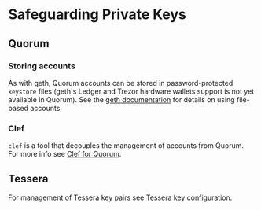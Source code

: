 # Safeguarding Private Keys

## Quorum
### Storing accounts
As with geth, Quorum accounts can be stored in password-protected `keystore` files (geth's Ledger and Trezor hardware wallets support is not yet available in Quorum).  See the [geth documentation](https://geth.ethereum.org/docs/interface/managing-your-accounts) for details on using file-based accounts. 

### Clef
`clef` is a tool that decouples the management of accounts from Quorum.  For more info see [Clef for Quorum](../Clef-for-Quorum).

## Tessera
For management of Tessera key pairs see [Tessera key configuration](../../Privacy/Tessera/Configuration/Keys/).
